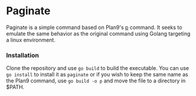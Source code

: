 # Paginate

Paginate is a simple command based on Plan9's [p](https://9fans.github.io/plan9port/man/man1/p.html) command. It seeks to emulate the same behavior as the original command using Golang targeting a linux environment.

### Installation

Clone the repository and use ```go build``` to build the executable. You can use ```go install``` to install it as ```paginate``` or if you wish to keep the same name as the Plan9 command, use ```go build -o p``` and move the file to a directory in $PATH.

